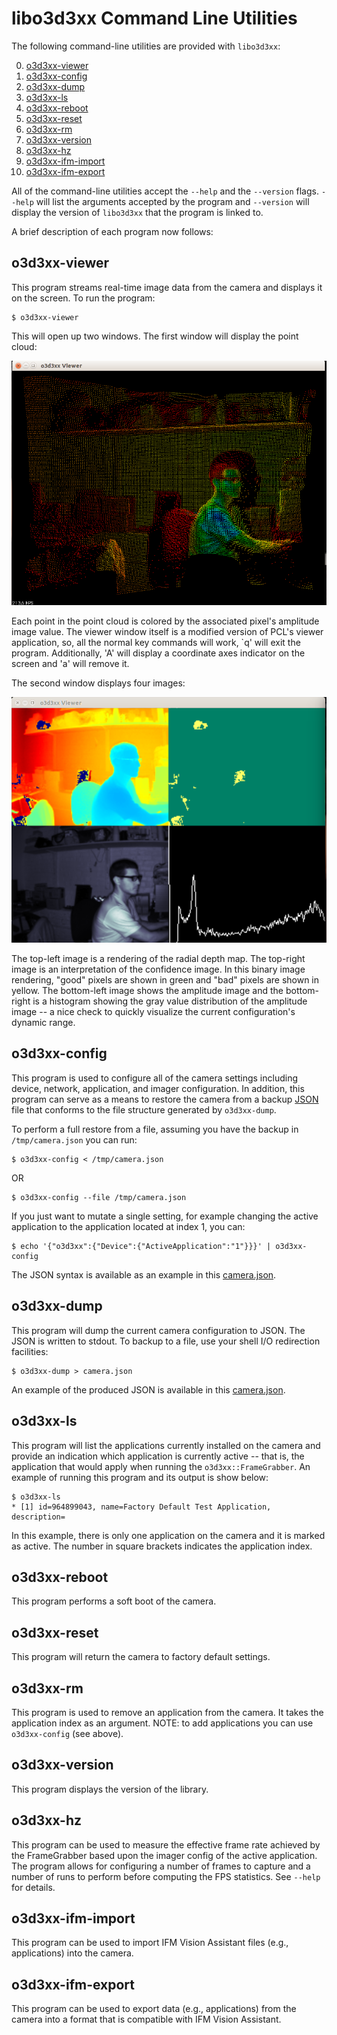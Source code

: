 libo3d3xx Command Line Utilities
================================

The following command-line utilities are provided with `libo3d3xx`:

0. [o3d3xx-viewer](#viewer)
1. [o3d3xx-config](#config)
2. [o3d3xx-dump](#dump)
3. [o3d3xx-ls](#ls)
4. [o3d3xx-reboot](#reboot)
5. [o3d3xx-reset](#reset)
6. [o3d3xx-rm](#rm)
7. [o3d3xx-version](#version)
8. [o3d3xx-hz](#hz)
9. [o3d3xx-ifm-import](#ifmimport)
10. [o3d3xx-ifm-export](#ifmexport)

All of the command-line utilities accept the `--help` and the `--version`
flags. `--help` will list the arguments accepted by the program and `--version`
will display the version of `libo3d3xx` that the program is linked to.

A brief description of each program now follows:

<a name="viewer"></a>

o3d3xx-viewer
-------------

This program streams real-time image data from the camera and displays it on
the screen. To run the program:

	$ o3d3xx-viewer

This will open up two windows. The first window will display the point cloud:

![3dimg](figures/3d.png)

Each point in the point cloud is colored by the associated pixel's amplitude
image value. The viewer window itself is a modified version of PCL's viewer
application, so, all the normal key commands will work, `q' will exit the
program. Additionally, 'A' will display a coordinate axes indicator on the
screen and 'a' will remove it.

The second window displays four images:

![2dimgs](figures/2d.png)

The top-left image is a rendering of the radial depth map. The top-right image
is an interpretation of the confidence image. In this binary image
rendering, "good" pixels are shown in green and "bad" pixels are shown in
yellow. The bottom-left image shows the amplitude image and the bottom-right is
a histogram showing the gray value distribution of the amplitude image -- a
nice check to quickly visualize the current configuration's dynamic range.


<a name="config"></a>

o3d3xx-config
-------------

This program is used to configure all of the camera settings including device,
network, application, and imager configuration. In addition, this program can
serve as a means to restore the camera from a backup
[JSON](http://www.json.org/) file that conforms to the file structure generated
by `o3d3xx-dump`.

To perform a full restore from a file, assuming you have the backup in
`/tmp/camera.json` you can run:

	$ o3d3xx-config < /tmp/camera.json

OR

	$ o3d3xx-config --file /tmp/camera.json

If you just want to mutate a single setting, for example changing the active
application to the application located at index 1, you can:

	$ echo '{"o3d3xx":{"Device":{"ActiveApplication":"1"}}}' | o3d3xx-config

The JSON syntax is available as an example in this [camera.json](./camera.json).

<a name="dump"></a>

o3d3xx-dump
-----------

This program will dump the current camera configuration to JSON. The JSON is
written to stdout. To backup to a file, use your shell I/O redirection
facilities:

	$ o3d3xx-dump > camera.json

An example of the produced JSON is available in this
[camera.json](./camera.json).

<a name="ls"></a>

o3d3xx-ls
---------

This program will list the applications currently installed on the camera and
provide an indication which application is currently active -- that is, the
application that would apply when running the `o3d3xx::FrameGrabber`. An
example of running this program and its output is show below:

	$ o3d3xx-ls
	* [1] id=964899043, name=Factory Default Test Application, description=

In this example, there is only one application on the camera and it is marked
as active. The number in square brackets indicates the application index.

<a name="reboot"></a>

o3d3xx-reboot
-------------

This program performs a soft boot of the camera.

<a name="reset"></a>
o3d3xx-reset
------------

This program will return the camera to factory default settings.

<a name="rm"></a>

o3d3xx-rm
---------

This program is used to remove an application from the camera. It takes the
application index as an argument. NOTE: to add applications you can use
`o3d3xx-config` (see above).

<a name="version"></a>

o3d3xx-version
--------------

This program displays the version of the library.

<a name="hz"></a>

o3d3xx-hz
---------

This program can be used to measure the effective frame rate achieved by the
FrameGrabber based upon the imager config of the active application. The
program allows for configuring a number of frames to capture and a number of
runs to perform before computing the FPS statistics. See `--help` for details.

<a name="ifmimport"></a>

o3d3xx-ifm-import
-----------------

This program can be used to import IFM Vision Assistant files (e.g.,
applications) into the camera.


<a name="ifmexport"></a>

o3d3xx-ifm-export
-----------------

This program can be used to export data (e.g., applications) from the camera
into a format that is compatible with IFM Vision Assistant.
